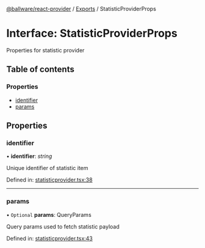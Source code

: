 [@ballware/react-provider](../README.md) / [Exports](../modules.md) / StatisticProviderProps

# Interface: StatisticProviderProps

Properties for statistic provider

## Table of contents

### Properties

- [identifier](statisticproviderprops.md#identifier)
- [params](statisticproviderprops.md#params)

## Properties

### identifier

• **identifier**: *string*

Unique identifier of statistic item

Defined in: [statisticprovider.tsx:38](https://github.com/ballware/ballware-client/blob/5f55ce4/packages/react-provider/src/statisticprovider.tsx#L38)

___

### params

• `Optional` **params**: QueryParams

Query params used to fetch statistic payload

Defined in: [statisticprovider.tsx:43](https://github.com/ballware/ballware-client/blob/5f55ce4/packages/react-provider/src/statisticprovider.tsx#L43)
